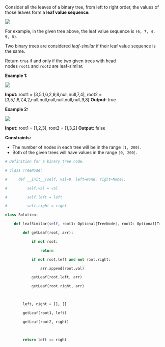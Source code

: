 Consider all the leaves of a binary tree, from left to right order, the values of those leaves form a **leaf value sequence**_._

![](https://s3-lc-upload.s3.amazonaws.com/uploads/2018/07/16/tree.png)

For example, in the given tree above, the leaf value sequence is `(6, 7, 4, 9, 8)`.

Two binary trees are considered _leaf-similar_ if their leaf value sequence is the same.

Return `true` if and only if the two given trees with head nodes `root1` and `root2` are leaf-similar.

**Example 1:**

![](https://assets.leetcode.com/uploads/2020/09/03/leaf-similar-1.jpg)

**Input:** root1 = [3,5,1,6,2,9,8,null,null,7,4], root2 = [3,5,1,6,7,4,2,null,null,null,null,null,null,9,8]
**Output:** true

**Example 2:**

![](https://assets.leetcode.com/uploads/2020/09/03/leaf-similar-2.jpg)

**Input:** root1 = [1,2,3], root2 = [1,3,2]
**Output:** false

**Constraints:**

-   The number of nodes in each tree will be in the range `[1, 200]`.
-   Both of the given trees will have values in the range `[0, 200]`.

```python
# Definition for a binary tree node.

# class TreeNode:

#     def __init__(self, val=0, left=None, right=None):

#         self.val = val

#         self.left = left

#         self.right = right

class Solution:

    def leafSimilar(self, root1: Optional[TreeNode], root2: Optional[TreeNode]) -> bool:

        def getLeaf(root, arr):

            if not root:

                return

            if not root.left and not root.right:

                arr.append(root.val)

            getLeaf(root.left, arr)

            getLeaf(root.right, arr)

  

        left, right = [], []

        getLeaf(root1, left)

        getLeaf(root2, right)

  

        return left == right
```